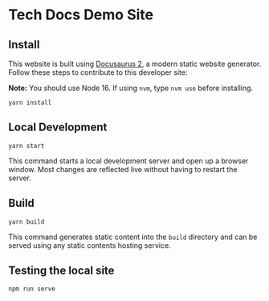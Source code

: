 # Tech Docs Demo Site

## Install

This website is built using [Docusaurus 2](https://v2.docusaurus.io/), a modern static website generator. Follow these steps to contribute to this developer site:

**Note:** You should use Node 16. If using `nvm`, type `nvm use` before installing.

```console
yarn install
```

## Local Development

```console
yarn start
```

This command starts a local development server and open up a browser window. Most changes are reflected live without having to restart the server.

## Build

```console
yarn build
```

This command generates static content into the `build` directory and can be served using any static contents hosting service.

## Testing the local site

```console
npm run serve
```
